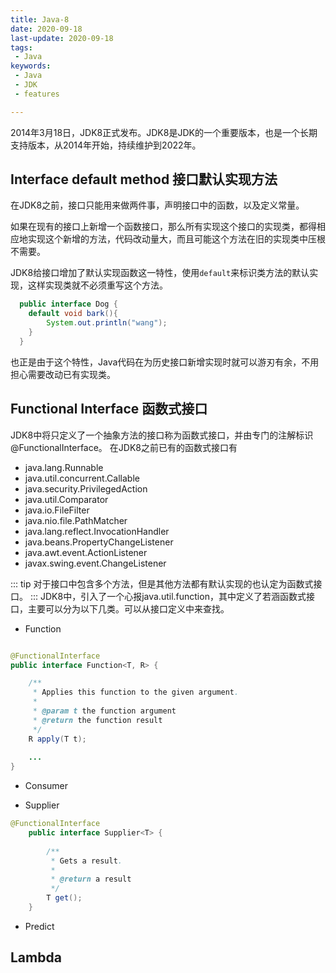 ```yaml
---
title: Java-8
date: 2020-09-18
last-update: 2020-09-18
tags:
 - Java
keywords:
 - Java
 - JDK 
 - features

---
```


2014年3月18日，JDK8正式发布。JDK8是JDK的一个重要版本，也是一个长期支持版本，从2014年开始，持续维护到2022年。

## Interface default method  接口默认实现方法
在JDK8之前，接口只能用来做两件事，声明接口中的函数，以及定义常量。

如果在现有的接口上新增一个函数接口，那么所有实现这个接口的实现类，都得相应地实现这个新增的方法，代码改动量大，而且可能这个方法在旧的实现类中压根不需要。

JDK8给接口增加了默认实现函数这一特性，使用`default`来标识类方法的默认实现，这样实现类就不必须重写这个方法。

```java 
  public interface Dog {
    default void bark(){
        System.out.println("wang");
    }
  }
```

也正是由于这个特性，Java代码在为历史接口新增实现时就可以游刃有余，不用担心需要改动已有实现类。


## Functional Interface  函数式接口
JDK8中将只定义了一个抽象方法的接口称为函数式接口，并由专门的注解标识@FunctionalInterface。
在JDK8之前已有的函数式接口有
- java.lang.Runnable
- java.util.concurrent.Callable
- java.security.PrivilegedAction
- java.util.Comparator
- java.io.FileFilter
- java.nio.file.PathMatcher
- java.lang.reflect.InvocationHandler
- java.beans.PropertyChangeListener
- java.awt.event.ActionListener
- javax.swing.event.ChangeListener

::: tip
对于接口中包含多个方法，但是其他方法都有默认实现的也认定为函数式接口。
:::
JDK8中，引入了一个心报java.util.function，其中定义了若涵函数式接口，主要可以分为以下几类。可以从接口定义中来查找。
- Function 
```java 

@FunctionalInterface
public interface Function<T, R> {

    /**
     * Applies this function to the given argument.
     *
     * @param t the function argument
     * @return the function result
     */
    R apply(T t);
    
    ...
}
```
- Consumer 


- Supplier
```java 
@FunctionalInterface
    public interface Supplier<T> {
    
        /**
         * Gets a result.
         *
         * @return a result
         */
        T get();
    }
```
- Predict

## Lambda






